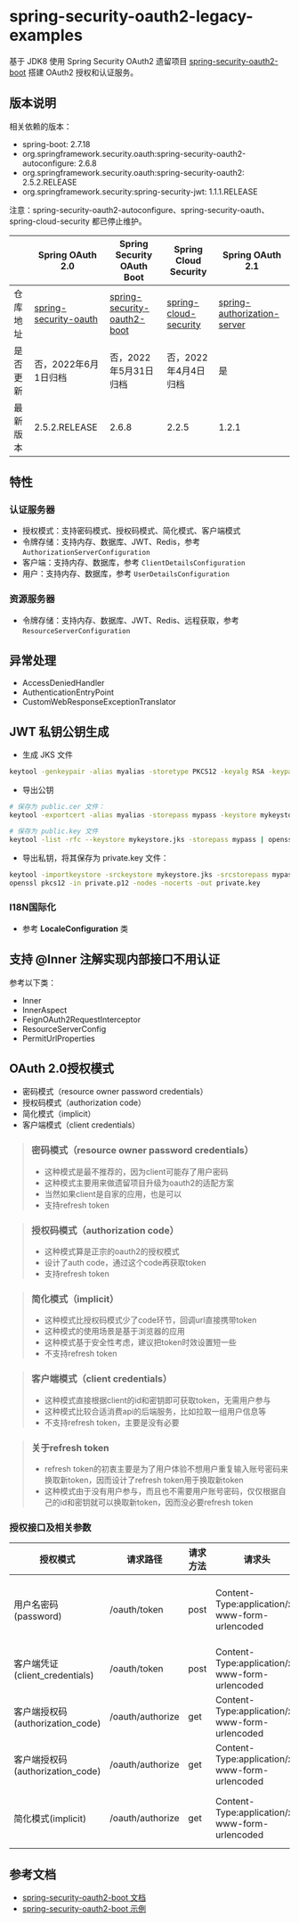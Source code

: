 # spring-security-oauth2-legacy-examples

基于 JDK8 使用 Spring Security OAuth2
遗留项目 [spring-security-oauth2-boot](https://github.com/spring-attic/spring-security-oauth2-boot) 搭建 OAuth2 授权和认证服务。

## 版本说明

相关依赖的版本：

- spring-boot: 2.7.18
- org.springframework.security.oauth:spring-security-oauth2-autoconfigure: 2.6.8
- org.springframework.security.oauth:spring-security-oauth2: 2.5.2.RELEASE
- org.springframework.security:spring-security-jwt: 1.1.1.RELEASE

注意：spring-security-oauth2-autoconfigure、spring-security-oauth、spring-cloud-security 都已停止维护。

|      | Spring OAuth 2.0                                                               | Spring Security OAuth Boot                                                                 | Spring Cloud Security                                                          | Spring OAuth 2.1                                                                              |
|------|--------------------------------------------------------------------------------|--------------------------------------------------------------------------------------------|--------------------------------------------------------------------------------|-----------------------------------------------------------------------------------------------|
| 仓库地址 | [spring-security-oauth](https://github.com/spring-attic/spring-security-oauth) | [spring-security-oauth2-boot](https://github.com/spring-attic/spring-security-oauth2-boot) | [spring-cloud-security](https://github.com/spring-attic/spring-cloud-security) | [spring-authorization-server](https://github.com/spring-projects/spring-authorization-server) |
| 是否更新 | 否，2022年6月1日归档                                                                  | 否，2022年5月31日归档                                                                             | 否，2022年4月4日归档                                                                  | 是                                                                                             |
| 最新版本 | 2.5.2.RELEASE                                                                  | 2.6.8                                                                                      | 2.2.5                                                                          | 1.2.1                                                                                         |

## 特性

### 认证服务器

- 授权模式：支持密码模式、授权码模式、简化模式、客户端模式
- 令牌存储：支持内存、数据库、JWT、Redis，参考 `AuthorizationServerConfiguration`
- 客户端：支持内存、数据库，参考 `ClientDetailsConfiguration`
- 用户：支持内存、数据库，参考 `UserDetailsConfiguration`

### 资源服务器

- 令牌存储：支持内存、数据库、JWT、Redis、远程获取，参考 `ResourceServerConfiguration`

## 异常处理

- AccessDeniedHandler
- AuthenticationEntryPoint
- CustomWebResponseExceptionTranslator

## JWT 私钥公钥生成

- 生成 JKS 文件

```bash
keytool -genkeypair -alias myalias -storetype PKCS12 -keyalg RSA -keypass mypass -keystore mykeystore.jks -storepass mypass -validity 3650
```

- 导出公钥

```bash
# 保存为 public.cer 文件：
keytool -exportcert -alias myalias -storepass mypass -keystore mykeystore.jks -file public.cer

# 保存为 public.key 文件
keytool -list -rfc --keystore mykeystore.jks -storepass mypass | openssl x509 -inform pem -pubkey > public.key
```

- 导出私钥，将其保存为 private.key 文件：

```bash
keytool -importkeystore -srckeystore mykeystore.jks -srcstorepass mypass -destkeystore private.p12 -deststoretype PKCS12 -deststorepass mypass -destkeypass mypass
openssl pkcs12 -in private.p12 -nodes -nocerts -out private.key
```

### I18N国际化

- 参考 **LocaleConfiguration** 类

## 支持 @Inner 注解实现内部接口不用认证

参考以下类：

- Inner
- InnerAspect
- FeignOAuth2RequestInterceptor
- ResourceServerConfig
- PermitUrlProperties

## OAuth 2.0授权模式

- 密码模式（resource owner password credentials）
- 授权码模式（authorization code）
- 简化模式（implicit）
- 客户端模式（client credentials）

> ### 密码模式（resource owner password credentials）
> - 这种模式是最不推荐的，因为client可能存了用户密码
> - 这种模式主要用来做遗留项目升级为oauth2的适配方案
> - 当然如果client是自家的应用，也是可以
> - 支持refresh token

> ### 授权码模式（authorization code）
> - 这种模式算是正宗的oauth2的授权模式
> - 设计了auth code，通过这个code再获取token
> - 支持refresh token

> ### 简化模式（implicit）
> - 这种模式比授权码模式少了code环节，回调url直接携带token
> - 这种模式的使用场景是基于浏览器的应用
> - 这种模式基于安全性考虑，建议把token时效设置短一些
> - 不支持refresh token

> ### 客户端模式（client credentials）
> - 这种模式直接根据client的id和密钥即可获取token，无需用户参与
> - 这种模式比较合适消费api的后端服务，比如拉取一组用户信息等
> - 不支持refresh token，主要是没有必要

> ### 关于refresh token
> - refresh token的初衷主要是为了用户体验不想用户重复输入账号密码来换取新token，因而设计了refresh token用于换取新token
> - 这种模式由于没有用户参与，而且也不需要用户账号密码，仅仅根据自己的id和密钥就可以换取新token，因而没必要refresh token

### 授权接口及相关参数

| 授权模式                       | 请求路径             | 请求方法 | 请求头                                            | 请求参数                                                                                                                     |
|----------------------------|------------------|------|------------------------------------------------|--------------------------------------------------------------------------------------------------------------------------|
| 用户名密码(password)            | /oauth/token     | post | Content-Type:application/x-www-form-urlencoded | grant_type:password<br/>username:user<br/>password:123456<br/>scope:server<br/>client_id:client<br/>client_secret:secret |
| 客户端凭证(client_credentials)  | /oauth/token     | post | Content-Type:application/x-www-form-urlencoded | grant_type:client_credentials<br/>scope:userinfo resource<br/>client_id:client<br/>client_secret:secret                  |
| 客户端授权码(authorization_code) | /oauth/authorize | get  | Content-Type:application/x-www-form-urlencoded | response_type=code&scope=server&client_id=client&redirect_uri=https://www.taobao.com                                     |
| 客户端授权码(authorization_code) | /oauth/authorize | get  | Content-Type:application/x-www-form-urlencoded | response_type:authorization_code<br/>code:gE3Eka<br/>redirect_uri:https://www.jd.com<br/>scope:server                    |
| 简化模式(implicit)             | /oauth/authorize | get  | Content-Type:application/x-www-form-urlencoded | response_type:token<br/>client_id:client<br/>redirect_uri:https://www.jd.com<br/>scope:server <br/>state:123456          |


## 参考文档

- [spring-security-oauth2-boot 文档](https://docs.spring.io/spring-security-oauth2-boot/docs/current/reference/html5/)
- [spring-security-oauth2-boot 示例](https://github.com/spring-attic/spring-security-oauth2-boot/tree/main/samples)